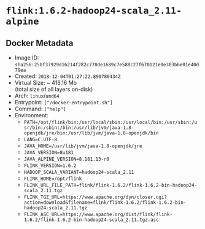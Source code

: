 # `flink:1.6.2-hadoop24-scala_2.11-alpine`

## Docker Metadata

- Image ID: `sha256:25bf37929d16214f282c778de1689c7e588c27f670121e0e303bbe01e40d79ea`
- Created: `2018-12-04T01:27:22.890780434Z`
- Virtual Size: ~ 416.16 Mb  
  (total size of all layers on-disk)
- Arch: `linux`/`amd64`
- Entrypoint: `["/docker-entrypoint.sh"]`
- Command: `["help"]`
- Environment:
  - `PATH=/opt/flink/bin:/usr/local/sbin:/usr/local/bin:/usr/sbin:/usr/bin:/sbin:/bin:/usr/lib/jvm/java-1.8-openjdk/jre/bin:/usr/lib/jvm/java-1.8-openjdk/bin`
  - `LANG=C.UTF-8`
  - `JAVA_HOME=/usr/lib/jvm/java-1.8-openjdk/jre`
  - `JAVA_VERSION=8u181`
  - `JAVA_ALPINE_VERSION=8.181.13-r0`
  - `FLINK_VERSION=1.6.2`
  - `HADOOP_SCALA_VARIANT=hadoop24-scala_2.11`
  - `FLINK_HOME=/opt/flink`
  - `FLINK_URL_FILE_PATH=flink/flink-1.6.2/flink-1.6.2-bin-hadoop24-scala_2.11.tgz`
  - `FLINK_TGZ_URL=https://www.apache.org/dyn/closer.cgi?action=download&filename=flink/flink-1.6.2/flink-1.6.2-bin-hadoop24-scala_2.11.tgz`
  - `FLINK_ASC_URL=https://www.apache.org/dist/flink/flink-1.6.2/flink-1.6.2-bin-hadoop24-scala_2.11.tgz.asc`
